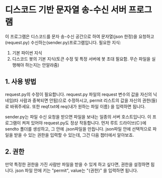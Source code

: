 # 디스코드 기반 문자열 송-수신 서버 프로그램

이 프로그램은 디스코드를 문자 송-수신 공간으로 하여 문자열(json 한정)을 요청하고(request.py) 수신하는(sender.py)프로그램입니다.
필요한 지식:
1. 기본 파이썬 지식
2. 디스코드 봇의 기본 지식(토큰 수정 및 특정 서버에 봇 초대 필요함. 무슨 파일을 실행해야 하는지는 안알랴줌)

## 1. 사용 방법
request.py의 수정이 필요합니다.
request.py 파일의 request 변수의 값을 자신의 닉네임(타 사람과 중복되면 안됨)으로 수정하시고, permit 리스트의 값을 자신의 권한(들)로 바꿔주세요.
또한 reqf.txt에 req{내가 원하는 파일 이름} 을 입력하면 됩니다.

sender.py는 파일 수신 요청을 받으면 파일을 보내는 일종의 서버 호스트입니다. 이 프로그램이 켜져 있어야 request.py도 정상 작동합니다.
먼저 루트 드라이브(C:\)에 sendto 폴더를 생성하고, 그 안에 .json파일을 만듭니다.
json파일 안에 선택적으로 파일을 받을 수 있는 권한을 입력할 수 있는데, 그건 다음 챕터에서 알아보죠.

## 2. 권한
만약 특정한 권한을 가진 사람만 파일을 받을 수 있게 하고 싶다면, 권한을 설정하면 됩니다. json 파일 안에 키는 "permit", value는 "{권한}" 을 입력하면 됩니다.
